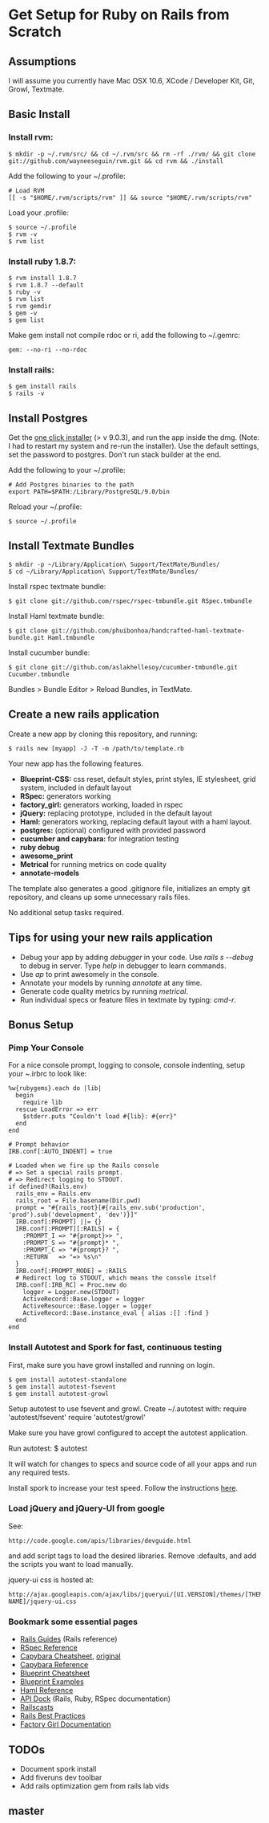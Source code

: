 # Get Setup for Ruby on Rails from Scratch

## Assumptions

I will assume you currently have Mac OSX 10.6, XCode / Developer Kit, Git, Growl, Textmate.

## Basic Install

### Install rvm:

    $ mkdir -p ~/.rvm/src/ && cd ~/.rvm/src && rm -rf ./rvm/ && git clone git://github.com/wayneeseguin/rvm.git && cd rvm && ./install

Add the following to your ~/.profile:

    # Load RVM
    [[ -s "$HOME/.rvm/scripts/rvm" ]] && source "$HOME/.rvm/scripts/rvm"

Load your .profile:

    $ source ~/.profile
    $ rvm -v
    $ rvm list

### Install ruby 1.8.7:

    $ rvm install 1.8.7
    $ rvm 1.8.7 --default
    $ ruby -v
    $ rvm list
    $ rvm gemdir
    $ gem -v
    $ gem list

Make gem install not compile rdoc or ri, add the following to ~/.gemrc:
  
    gem: --no-ri --no-rdoc

### Install rails:

    $ gem install rails
    $ rails -v

## Install Postgres  

Get the [one click installer](http://www.postgresql.org/download/macosx) (> v 9.0.3), and run the app inside the dmg. (Note: I had to restart my system and re-run the installer). Use the default settings, set the password to postgres. Don't run stack builder at the end.

Add the following to your ~/.profile:

    # Add Postgres binaries to the path
    export PATH=$PATH:/Library/PostgreSQL/9.0/bin

Reload your ~/.profile:

    $ source ~/.profile

## Install Textmate Bundles

    $ mkdir -p ~/Library/Application\ Support/TextMate/Bundles/
    $ cd ~/Library/Application\ Support/TextMate/Bundles/

Install rspec textmate bundle:

    $ git clone git://github.com/rspec/rspec-tmbundle.git RSpec.tmbundle

Install Haml textmate bundle:

    $ git clone git://github.com/phuibonhoa/handcrafted-haml-textmate-bundle.git Haml.tmbundle

Install cucumber bundle:

    $ git clone git://github.com/aslakhellesoy/cucumber-tmbundle.git Cucumber.tmbundle

Bundles > Bundle Editor > Reload Bundles, in TextMate.

## Create a new rails application

Create a new app by cloning this repository, and running:

    $ rails new [myapp] -J -T -m /path/to/template.rb
    
Your new app has the following features.

* **Blueprint-CSS:** css reset, default styles, print styles, IE stylesheet, grid system, included in default layout
* **RSpec:** generators working
* **factory_girl:** generators working, loaded in rspec
* **jQuery:** replacing prototype, included in the default layout
* **Haml:** generators working, replacing default layout with a haml layout.
* **postgres:** (optional) configured with provided password
* **cucumber and capybara:** for integration testing
* **ruby debug**
* **awesome_print**
* **Metrical** for running metrics on code quality
* **annotate-models**

The template also generates a good .gitignore file, initializes an empty git repository, and cleans up some unnecessary rails files.

No additional setup tasks required.

## Tips for using your new rails application
    
* Debug your app by adding *debugger* in your code. Use *rails s --debug* to debug in server. Type *help* in debugger to learn commands.
* Use *ap* to print awesomely in the console.
* Annotate your models by running *annotate* at any time.
* Generate code quality metrics by running *metrical*.
* Run individual specs or feature files in textmate by typing: *cmd-r*.
    
## Bonus Setup

### Pimp Your Console

For a nice console prompt, logging to console, console indenting, setup your ~.irbrc to look like:

    %w{rubygems}.each do |lib| 
      begin 
        require lib 
      rescue LoadError => err
        $stderr.puts "Couldn't load #{lib}: #{err}"
      end
    end

    # Prompt behavior
    IRB.conf[:AUTO_INDENT] = true

    # Loaded when we fire up the Rails console
    # => Set a special rails prompt.
    # => Redirect logging to STDOUT.   
    if defined?(Rails.env)
      rails_env = Rails.env
      rails_root = File.basename(Dir.pwd)
      prompt = "#{rails_root}[#{rails_env.sub('production', 'prod').sub('development', 'dev')}]"
      IRB.conf[:PROMPT] ||= {}
      IRB.conf[:PROMPT][:RAILS] = {
        :PROMPT_I => "#{prompt}>> ",
        :PROMPT_S => "#{prompt}* ",
        :PROMPT_C => "#{prompt}? ",
        :RETURN   => "=> %s\n" 
      }
      IRB.conf[:PROMPT_MODE] = :RAILS
      # Redirect log to STDOUT, which means the console itself
      IRB.conf[:IRB_RC] = Proc.new do
        logger = Logger.new(STDOUT)
        ActiveRecord::Base.logger = logger
        ActiveResource::Base.logger = logger
        ActiveRecord::Base.instance_eval { alias :[] :find }
      end
    end
    
### Install Autotest and Spork for fast, continuous testing

First, make sure you have growl installed and running on login.

    $ gem install autotest-standalone
    $ gem install autotest-fsevent
    $ gem install autotest-growl

Setup autotest to use fsevent and growl. Create ~/.autotest with:
  	require 'autotest/fsevent'
  	require 'autotest/growl'

Make sure you have growl configured to accept the autotest application.

Run autotest:
    $ autotest

It will watch for changes to specs and source code of all your apps and run any required tests.

Install spork to increase your test speed. Follow the instructions [here](
http://www.rubyinside.com/how-to-rails-3-and-rspec-2-4336.html).

### Load jQuery and jQuery-UI from google

See: 

    http://code.google.com/apis/libraries/devguide.html 

and add script tags to load the desired libraries. Remove :defaults, and add the scripts you want to load manually.

jquery-ui css is hosted at:
      
    http://ajax.googleapis.com/ajax/libs/jqueryui/[UI.VERSION]/themes/[THEME-NAME]/jquery-ui.css

### Bookmark some essential pages

* [Rails Guides](http://guides.rubyonrails.org/) (Rails reference)
* [RSpec Reference](http://relishapp.com/rspec/)
* [Capybara Cheatsheet](http://richardconroy.blogspot.com/2010/08/capybara-reference.html), [original](https://gist.github.com/428105#file_capybara%20cheat%20sheet)
* [Capybara Reference](https://github.com/jnicklas/capybara)
* [Blueprint Cheatsheet](http://www.garethjmsaunders.co.uk/blueprint/downloads/blueprintcss-1-0-cheatsheet-4-2-gjms.pdf)
* [Blueprint Examples](http://www.blueprintcss.org/tests/)
* [Haml Reference](http://haml-lang.com/docs/yardoc/file.HAML_REFERENCE.html)
* [API Dock](http://apidock.com/) (Rails, Ruby, RSpec documentation) 
* [Railscasts](railscasts.com)
* [Rails Best Practices](http://rails-bestpractices.com/)
* [Factory Girl Documentation](http://rubydoc.info/gems/factory_girl/1.3.3/frames)

## TODOs

* Document spork install
* Add fiveruns dev toolbar
* Add rails optimization gem from rails lab vids

## master
